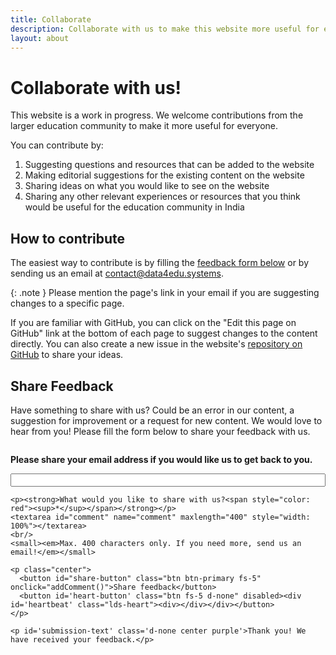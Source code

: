 ```yaml
---
title: Collaborate
description: Collaborate with us to make this website more useful for everyone.
layout: about
---
```


# Collaborate with us!
This website is a work in progress. We welcome contributions from the larger education community to make it more useful for everyone.

You can contribute by:
1. Suggesting questions and resources that can be added to the website
2. Making editorial suggestions for the existing content on the website
3. Sharing ideas on what you would like to see on the website
4. Sharing any other relevant experiences or resources that you think would be useful for the education community in India

## How to contribute
The easiest way to contribute is by filling the [feedback form below](#share-feedback) or by sending us an email at [contact@data4edu.systems](mailto:contact@data4edu.systems). 

{: .note }
Please mention the page's link in your email if you are suggesting changes to a specific page.

If you are familiar with GitHub, you can click on the "Edit this page on GitHub" link at the bottom of each page to suggest changes to the content directly. You can also create a new issue in the website's [repository on GitHub](https://github.com/data4edu/data4edu.github.io/) to share your ideas.

## Share Feedback
Have something to share with us? Could be an error in our content, a suggestion for improvement or a request for new content. We would love to hear from you! Please fill the form below to share your feedback with us.

<div style="display: flex; justify-content: center; align-items: center;">
  <div class="feedback-form">
    <p><strong>Please share your email address if you would like us to get back to you.</strong></p>
    <input type="email" id="user_email" name="user_email" style="width: 100%">
    
    <p><strong>What would you like to share with us?<span style="color: red"><sup>*</sup></span></strong></p>
    <textarea id="comment" name="comment" maxlength="400" style="width: 100%"></textarea>
    <br/>
    <small><em>Max. 400 characters only. If you need more, send us an email!</em></small>
    
    <p class="center">
      <button id="share-button" class="btn btn-primary fs-5" onclick="addComment()">Share feedback</button>
      <button id='heart-button' class="btn fs-5 d-none" disabled><div id='heartbeat' class="lds-heart"><div></div></div></button>
    </p>

    <p id='submission-text' class='d-none center purple'>Thank you! We have received your feedback.</p>
  </div>
</div>

<script src="https://unpkg.com/axios/dist/axios.min.js"></script>
<script src="/assets/js/comment.js"></script>